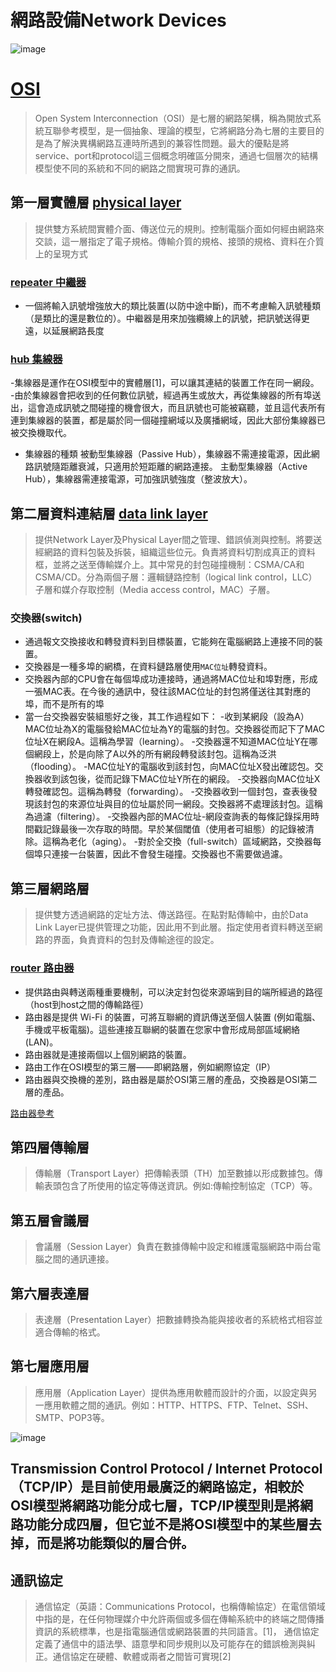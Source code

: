 # 網路設備Network Devices
![image](https://user-images.githubusercontent.com/90738394/138015854-b2fe071c-cdf2-4a18-8430-50c8e04b68eb.png)
# [OSI](https://ithelp.ithome.com.tw/articles/10234845)
> Open System Interconnection（OSI）是七層的網路架構，稱為開放式系統互聯參考模型，是一個抽象、理論的模型，它將網路分為七層的主要目的是為了解決異構網路互連時所遇到的兼容性問題。最大的優點是將service、port和protocol這三個概念明確區分開來，通過七個層次的結構模型使不同的系統和不同的網路之間實現可靠的通訊。
## 第一層實體層 [physical layer](https://zh.wikipedia.org/wiki/%E7%89%A9%E7%90%86%E5%B1%82)
> 提供雙方系統間實體介面、傳送位元的規則。控制電腦介面如何經由網路來交談，這一層指定了電子規格。傳輸介質的規格、接頭的規格、資料在介質上的呈現方式
### [repeater 中繼器](https://zh.wikipedia.org/wiki/%E4%B8%AD%E7%BB%A7%E5%99%A8)
- 一個將輸入訊號增強放大的類比裝置(以防中途中斷)，而不考慮輸入訊號種類（是類比的還是數位的）。中繼器是用來加強纜線上的訊號，把訊號送得更遠，以延展網路長度
### [hub 集線器](https://zh.wikipedia.org/wiki/%E9%9B%86%E7%B7%9A%E5%99%A8)
-集線器是運作在OSI模型中的實體層[1]，可以讓其連結的裝置工作在同一網段。
-由於集線器會把收到的任何數位訊號，經過再生或放大，再從集線器的所有埠送出，這會造成訊號之間碰撞的機會很大，而且訊號也可能被竊聽，並且這代表所有連到集線器的裝置，都是屬於同一個碰撞網域以及廣播網域，因此大部份集線器已被交換機取代。
- 集線器的種類 被動型集線器（Passive Hub），集線器不需連接電源，因此網路訊號隨距離衰減，只適用於短距離的網路連接。
主動型集線器（Active Hub），集線器需連接電源，可加強訊號強度（整波放大）。

## 第二層資料連結層 [data link layer](https://zh.wikipedia.org/wiki/%E6%95%B0%E6%8D%AE%E9%93%BE%E8%B7%AF%E5%B1%82)
> 提供Network Layer及Physical Layer間之管理、錯誤偵測與控制。將要送經網路的資料包裝及拆裝，組織這些位元。負責將資料切割成真正的資料框，並將之送至傳輸媒介上。其中常見的封包碰撞機制：CSMA/CA和CSMA/CD。分為兩個子層：邏輯鏈路控制（logical link control，LLC）子層和媒介存取控制（Media access control，MAC）子層。
### 交換器(switch)
- 通過報文交換接收和轉發資料到目標裝置，它能夠在電腦網路上連接不同的裝置。
- 交換器是一種多埠的網橋，在資料鏈路層使用`MAC位址`轉發資料。
- 交換器內部的CPU會在每個埠成功連接時，通過將MAC位址和埠對應，形成一張MAC表。在今後的通訊中，發往該MAC位址的封包將僅送往其對應的埠，而不是所有的埠
- 當一台交換器安裝組態好之後，其工作過程如下：
   -收到某網段（設為A）MAC位址為X的電腦發給MAC位址為Y的電腦的封包。交換器從而記下了MAC位址X在網段A。這稱為學習（learning）。
   -交換器還不知道MAC位址Y在哪個網段上，於是向除了A以外的所有網段轉發該封包。這稱為泛洪（flooding）。
   -MAC位址Y的電腦收到該封包，向MAC位址X發出確認包。交換器收到該包後，從而記錄下MAC位址Y所在的網段。
   -交換器向MAC位址X轉發確認包。這稱為轉發（forwarding）。
   -交換器收到一個封包，查表後發現該封包的來源位址與目的位址屬於同一網段。交換器將不處理該封包。這稱為過濾（filtering）。
   -交換器內部的MAC位址-網段查詢表的每條記錄採用時間戳記錄最後一次存取的時間。早於某個閾值（使用者可組態）的記錄被清除。這稱為老化（aging）。
   -對於全交換（full-switch）區域網路，交換器每個埠只連接一台裝置，因此不會發生碰撞。交換器也不需要做過濾。

## 第三層網路層 
> 提供雙方透過網路的定址方法、傳送路徑。在點對點傳輸中，由於Data Link Layer已提供管理之功能，因此用不到此層。指定使用者資料轉送至網路的界面，負責資料的包封及傳輸途徑的設定。
### [router 路由器](https://zh.wikipedia.org/wiki/%E8%B7%AF%E7%94%B1%E5%99%A8)
- 提供路由與轉送兩種重要機制，可以決定封包從來源端到目的端所經過的路徑（host到host之間的傳輸路徑）
- 路由器是提供 Wi-Fi 的裝置，可將互聯網的資訊傳送至個人裝置 (例如電腦、手機或平板電腦)。這些連接互聯網的裝置在您家中會形成局部區域網絡 (LAN)。
- 路由器就是連接兩個以上個別網路的裝置。
- 路由工作在OSI模型的第三層——即網路層，例如網際協定（IP）
- 路由器與交換機的差別，路由器是屬於OSI第三層的產品，交換器是OSI第二層的產品。

[路由器參考](https://24h.pchome.com.tw/prod/DRAN36-A900AV1WC)
## 第四層傳輸層
> 傳輸層（Transport Layer）把傳輸表頭（TH）加至數據以形成數據包。傳輸表頭包含了所使用的協定等傳送資訊。例如:傳輸控制協定（TCP）等。
## 第五層會議層
> 會議層（Session Layer）負責在數據傳輸中設定和維護電腦網路中兩台電腦之間的通訊連接。
## 第六層表達層
> 表達層（Presentation Layer）把數據轉換為能與接收者的系統格式相容並適合傳輸的格式。
## 第七層應用層
> 應用層（Application Layer）提供為應用軟體而設計的介面，以設定與另一應用軟體之間的通訊。例如：HTTP、HTTPS、FTP、Telnet、SSH、SMTP、POP3等。


![image](https://user-images.githubusercontent.com/90738394/138378076-ca9d499b-937b-4bf5-b10b-658b94329f2d.png)

## Transmission Control Protocol / Internet Protocol（TCP/IP）是目前使用最廣泛的網路協定，相較於OSI模型將網路功能分成七層，TCP/IP模型則是將網路功能分成四層，但它並不是將OSI模型中的某些層去掉，而是將功能類似的層合併。

## 通訊協定
> 通信協定（英語：Communications Protocol，也稱傳輸協定）在電信領域中指的是，在任何物理媒介中允許兩個或多個在傳輸系統中的終端之間傳播資訊的系統標準，也是指電腦通信或網路裝置的共同語言。[1]， 通信協定定義了通信中的語法學、語意學和同步規則以及可能存在的錯誤檢測與糾正。通信協定在硬體、軟體或兩者之間皆可實現[2]

